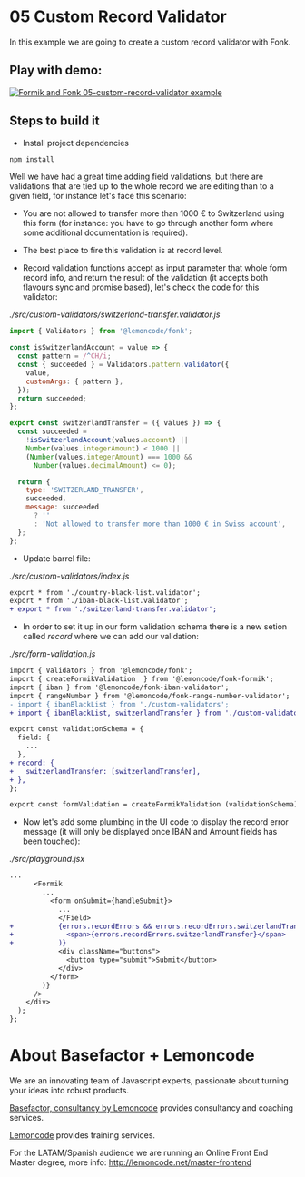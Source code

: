 # 05 Custom Record Validator

In this example we are going to create a custom record validator with Fonk.

## Play with demo:

[![Formik and Fonk 05-custom-record-validator example](https://codesandbox.io/static/img/play-codesandbox.svg)](https://codesandbox.io/s/github/lemoncode/formik-fonk-by-example/tree/master/05-custom-record-validator)

## Steps to build it

- Install project dependencies

```bash
npm install
```

Well we have had a great time adding field validations, but there are validations that are tied up to the whole record we are editing than to a given field, for instance let's face this scenario:

- You are not allowed to transfer more than 1000 € to Switzerland using this form (for instance: you have to go through another form where some additional documentation is required).

- The best place to fire this validation is at record level.

- Record validation functions accept as input parameter that whole form record info, and return the result of the validation (it accepts both flavours sync and promise based), let's check the code for this validator:

_./src/custom-validators/switzerland-transfer.validator.js_

```javascript
import { Validators } from '@lemoncode/fonk';

const isSwitzerlandAccount = value => {
  const pattern = /^CH/i;
  const { succeeded } = Validators.pattern.validator({
    value,
    customArgs: { pattern },
  });
  return succeeded;
};

export const switzerlandTransfer = ({ values }) => {
  const succeeded =
    !isSwitzerlandAccount(values.account) ||
    Number(values.integerAmount) < 1000 ||
    (Number(values.integerAmount) === 1000 &&
      Number(values.decimalAmount) <= 0);

  return {
    type: 'SWITZERLAND_TRANSFER',
    succeeded,
    message: succeeded
      ? ''
      : 'Not allowed to transfer more than 1000 € in Swiss account',
  };
};
```

- Update barrel file:

_./src/custom-validators/index.js_

```diff
export * from './country-black-list.validator';
export * from './iban-black-list.validator';
+ export * from './switzerland-transfer.validator';

```

- In order to set it up in our form validation schema there is a new setion called _record_ where we can add our validation:

_./src/form-validation.js_

```diff
import { Validators } from '@lemoncode/fonk';
import { createFormikValidation  } from '@lemoncode/fonk-formik';
import { iban } from '@lemoncode/fonk-iban-validator';
import { rangeNumber } from '@lemoncode/fonk-range-number-validator';
- import { ibanBlackList } from './custom-validators';
+ import { ibanBlackList, switzerlandTransfer } from './custom-validators';

export const validationSchema = {
  field: {
    ...
  },
+ record: {
+   switzerlandTransfer: [switzerlandTransfer],
+ },
};

export const formValidation = createFormikValidation (validationSchema);

```

- Now let's add some plumbing in the UI code to display the record error message (it will only be displayed once IBAN and Amount fields has been touched):

_./src/playground.jsx_

```diff
...
      <Formik
        ...
          <form onSubmit={handleSubmit}>
            ...
            </Field>
+           {errors.recordErrors && errors.recordErrors.switzerlandTransfer && (
+             <span>{errors.recordErrors.switzerlandTransfer}</span>
+           )}
            <div className="buttons">
              <button type="submit">Submit</button>
            </div>
          </form>
        )}
      />
    </div>
  );
};

```

# About Basefactor + Lemoncode

We are an innovating team of Javascript experts, passionate about turning your ideas into robust products.

[Basefactor, consultancy by Lemoncode](http://www.basefactor.com) provides consultancy and coaching services.

[Lemoncode](http://lemoncode.net/services/en/#en-home) provides training services.

For the LATAM/Spanish audience we are running an Online Front End Master degree, more info: http://lemoncode.net/master-frontend
